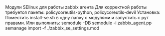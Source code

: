 Модули SElinux для работы zabbix агента
Для корректной работы требуется пакеты:
policycoreutils-python, policycoreutils-devil
Установка:
Поместить install-se.sh в одну папку с модулями и запустить с рут правами.
Или выполнить:
semodule -DB
semodule -i zabbix_agent.pp
semanage import -f ./zabbix_se_settings.mod
